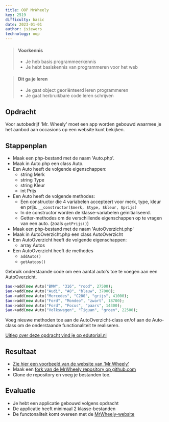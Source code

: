 ```yaml
---
title: OOP MrWheely
key: 2519
difficulty: basic
date: 2023-01-01
author: jsiewers
technology: oop
---
```


> #### Voorkennis
> * Je heb basis programmeerkennis
> * Je hebt basiskennis van programmeren voor het web

> #### Dit ga je leren
> * Je gaat object georiënteerd leren programmeren
> * Je gaat herbruikbare code leren schrijven

##  Opdracht
Voor autobedrijf 'Mr. Wheely' moet een app worden gebouwd waarmee je het aanbod aan occasions op een website kunt bekijken.

## Stappenplan
* Maak een php-bestand met de naam 'Auto.php'.
* Maak in Auto.php een class Auto.
* Een Auto heeft de volgende eigenschappen:
    * string Merk
    * string Type
    * string Kleur
    * int Prijs
* Een Auto heeft de volgende methodes:
    * Een constructor die 4 variabelen accepteert voor merk, type, kleur en prijs. <code>__constructor($merk, $type, $kleur, $prijs)</code>
    * In de constructor worden de klasse-variabelen geïnitialiseerd.
    * Getter-methodes om de verschillende eigenschappen op te vragen van een auto. (zoals <code>getPrijs()</code>)
* Maak een php-bestand met de naam 'AutoOverzicht.php'
* Maak in AutoOverzicht.php een class AutoOverzicht
* Een AutoOverzicht heeft de volgende eigenschappen:
    * array Autos
* Een AutoOverzicht heeft de methodes
    * <code>addAuto()</code>
    * <code>getAutoos()</code>

Gebruik onderstaande code om een aantal auto's toe te voegen aan een AutoOverzicht.

```php
$ao->add(new Auto("BMW", "316", "rood", 27500);
$ao->add(new Auto("Audi", "A8", "blauw", 37000);
$ao->add(new Auto("Mercedes", "C200", "grijs", 41000);
$ao->add(new Auto("Ford", "Mondeo", "zwart", 18700);
$ao->add(new Auto("Ford", "Focus", "paars", 14300);
$ao->add(new Auto("Volkswagen", "Tiguan", "groen", 22500);
```
Voeg nieuwe methoden toe aan de AutoOverzicht-class en/of aan de Auto-class om de onderstaande functionaliteit te realiseren.

[Uitleg over deze opdracht vind je op edutorial.nl](https://www.edutorial.nl/php2/oo-programmeren/)

## Resultaat
* [Zie hier een voorbeeld van de website van 'Mr Wheely'](https://static.edutorial.nl/oop/wheely/)
* Maak een [fork van de MrWheely repository op github.com](https://github.com/DeltionICT/mrwheely/fork)
* Clone de repository en voeg je bestanden toe.

## Evaluatie
* Je hebt een applicatie gebouwd volgens opdracht
* De applicatie heeft minimaal 2 klasse-bestanden
* De functonaliteit komt overeen met de [MrWheely-website](https://static.edutorial.nl/oop/wheely/) 
